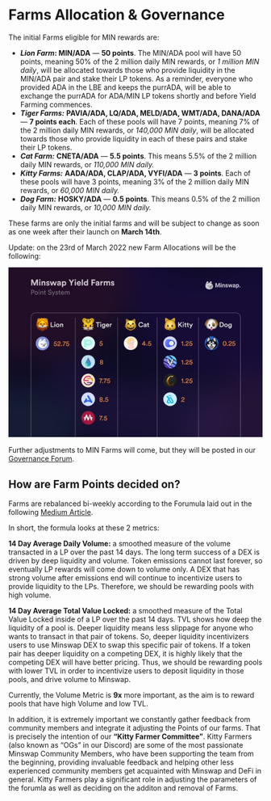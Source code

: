 # Farms Allocation & Governance

The initial Farms eligible for MIN rewards are:&#x20;

* _**Lion Farm**_**: MIN/ADA** — **50 points**. The MIN/ADA pool will have 50 points, meaning 50% of the 2 million daily MIN rewards, or _1 million MIN daily_, will be allocated towards those who provide liquidity in the MIN/ADA pair and stake their LP tokens. As a reminder, everyone who provided ADA in the LBE and keeps the purrADA, will be able to exchange the purrADA for ADA/MIN LP tokens shortly and before Yield Farming commences.
* _**Tiger Farms:**_ **PAVIA/ADA, LQ/ADA, MELD/ADA, WMT/ADA, DANA/ADA** — **7 points each**. Each of these pools will have 7 points, meaning 7% of the 2 million daily MIN rewards, or _140,000 MIN daily_, will be allocated towards those who provide liquidity in each of these pairs and stake their LP tokens.
* _**Cat Farm:**_ **CNETA/ADA** — **5.5 points**. This means 5.5% of the 2 million daily MIN rewards, or _110,000 MIN daily._
* _**Kitty Farms:**_ **AADA/ADA, CLAP/ADA, VYFI/ADA** — **3 points**. Each of these pools will have 3 points, meaning 3% of the 2 million daily MIN rewards, or _60,000 MIN daily._
* _**Dog Farm:**_ **HOSKY/ADA** — **0.5 points**. This means 0.5% of the 2 million daily MIN rewards, or _10,000 MIN daily._

These farms are only the initial farms and will be subject to change as soon as one week after their launch on **March 14th**.&#x20;

Update: on the 23rd of March 2022 new Farm Allocations will be the following:&#x20;

![](<../../.gitbook/assets/image (2).png>)

Further adjustments to MIN Farms will come, but they will be posted in our [Governance Forum](https://forum.minswap.org).

## How are Farm Points decided on?&#x20;

Farms are rebalanced bi-weekly according to the Forumula laid out in the following [Medium Article](https://marco112358.medium.com/a-formula-driven-model-for-minswap-min-emissions-a73f3f6794dc).

In short, the formula looks at these 2 metrics:

**14 Day Average Daily Volume:** a smoothed measure of the volume transacted in a LP over the past 14 days. The long term success of a DEX is driven by deep liquidity and volume. Token emissions cannot last forever, so eventually LP rewards will come down to volume only. A DEX that has strong volume after emissions end will continue to incentivize users to provide liquidity to the LPs. Therefore, we should be rewarding pools with high volume.

**14 Day Average Total Value Locked:** a smoothed measure of the Total Value Locked inside of a LP over the past 14 days. TVL shows how deep the liquidity of a pool is. Deeper liquidity means less slippage for anyone who wants to transact in that pair of tokens. So, deeper liquidity incentivizers users to use Minswap DEX to swap this specific pair of tokens. If a token pair has deeper liquidity on a competing DEX, it is highly likely that the competing DEX will have better pricing. Thus, we should be rewarding pools with lower TVL in order to incentivize users to deposit liquidity in those pools, and drive volume to Minswap.

Currently, the Volume Metric is **9x** more important, as the aim is to reward pools that have high Volume and low TVL.

In addition, it is extremely important we constantly gather feedback from community members and integrate it adjusting the Points of our farms. That is precisely the intention of our **“Kitty Farmer Committee”**. Kitty Farmers (also known as “OGs” in our Discord) are some of the most passionate Minswap Community Members, who have been supporting the team from the beginning, providing invaluable feedback and helping other less experienced community members get acquainted with Minswap and DeFi in general. Kitty Farmers play a significant role in adjusting the parameters of the forumla as well as deciding on the additon and removal of Farms.
